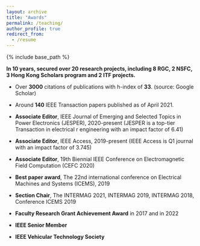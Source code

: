 ```yaml
---
layout: archive
title: "Awards"
permalink: /teaching/
author_profile: true
redirect_from:
  - /resume
---
```


{% include base_path %}

**In 10 years, secured over 20 research projects, including 8 RGC, 2 NSFC, 3 Hong Kong Scholars program and 2 ITF projects.**

* Over **3000** citations of publications with h-index of **33**. (source: Google Scholar)

* Around **140** IEEE Transaction papers published as of April 2021.

* **Associate Editor**, IEEE Journal of Emerging and Selected Topics in Power Electronics (JESPER), 2020-present (JESPER is a top-tier Transaction in electrical r engineering with an impact factor of 6.41)
* **Associate Editor**, IEEE Access, 2019-present (IEEE Access is Q1 journal with an impact factor of 3.745)
* **Associate Editor**, 19th Biennial IEEE Conference on Electromagnetic Field Computation (CEFC 2020)
* **Best paper award**, The 22nd international conference on Electrical Machines and Systems (ICEMS), 2019
* **Section Chair**, The INTERMAG 2021, INTERMAG 2019, INTERMAG 2018, Conference ICEMS 2019
* **Faculty Research Grant Achievement Award** in 2017 and in 2022
* **IEEE Senior Member**
* **IEEE Vehicular Technology Society**
